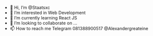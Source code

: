 - 👋 Hi, I’m @Staatsxc
- 👀 I’m interested in Web Development
- 🌱 I’m currently learning React JS
- 💞️ I’m looking to collaborate on ...
- 📫 How to reach me Telegram 081388900517 @Alexandergreateine

<!---
Staatsxc/Staatsxc is a ✨ special ✨ repository because its `README.md` (this file) appears on your GitHub profile.
You can click the Preview link to take a look at your changes.
--->
